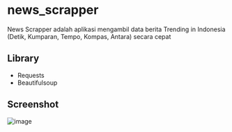 # news_scrapper
News Scrapper adalah aplikasi mengambil data berita Trending in Indonesia (Detik, Kumparan, Tempo, Kompas, Antara) secara cepat

## Library
- Requests
- Beautifulsoup

## Screenshot
![image](https://github.com/user-attachments/assets/a332289a-653f-4fa3-95d9-b25e9775d2e5)

